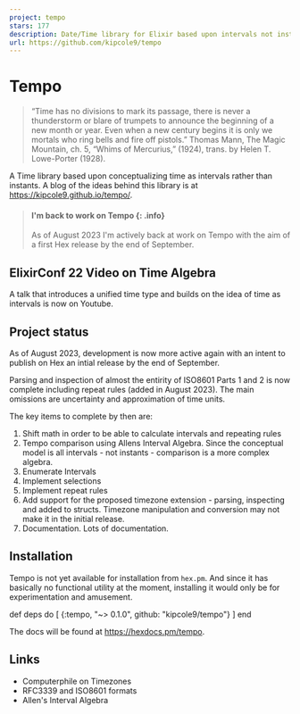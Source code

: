 ```yaml
---
project: tempo
stars: 177
description: Date/Time library for Elixir based upon intervals not instants
url: https://github.com/kipcole9/tempo
---
```


Tempo
=====

> “Time has no divisions to mark its passage, there is never a thunderstorm or blare of trumpets to announce the beginning of a new month or year. Even when a new century begins it is only we mortals who ring bells and fire off pistols.” Thomas Mann, The Magic Mountain, ch. 5, “Whims of Mercurius,” (1924), trans. by Helen T. Lowe-Porter (1928).

A Time library based upon conceptualizing time as intervals rather than instants. A blog of the ideas behind this library is at https://kipcole9.github.io/tempo/.

> #### I'm back to work on Tempo {: .info}
> 
> As of August 2023 I'm actively back at work on Tempo with the aim of a first Hex release by the end of September.

ElixirConf 22 Video on Time Algebra
-----------------------------------

A talk that introduces a unified time type and builds on the idea of time as intervals is now on Youtube.

Project status
--------------

As of August 2023, development is now more active again with an intent to publish on Hex an intial release by the end of September.

Parsing and inspection of almost the entirity of ISO8601 Parts 1 and 2 is now complete including repeat rules (added in August 2023). The main omissions are uncertainty and approximation of time units.

The key items to complete by then are:

1.  Shift math in order to be able to calculate intervals and repeating rules
2.  Tempo comparison using Allens Interval Algebra. Since the conceptual model is all intervals - not instants - comparison is a more complex algebra.
3.  Enumerate Intervals
4.  Implement selections
5.  Implement repeat rules
6.  Add support for the proposed timezone extension - parsing, inspecting and added to structs. Timezone manipulation and conversion may not make it in the initial release.
7.  Documentation. Lots of documentation.

Installation
------------

Tempo is not yet available for installation from `hex.pm`. And since it has basically no functional utility at the moment, installing it would only be for experimentation and amusement.

def deps do
  \[
    {:tempo, "~> 0.1.0", github: "kipcole9/tempo"}
  \]
end

The docs will be found at https://hexdocs.pm/tempo.

Links
-----

-   Computerphile on Timezones
-   RFC3339 and ISO8601 formats
-   Allen's Interval Algebra
